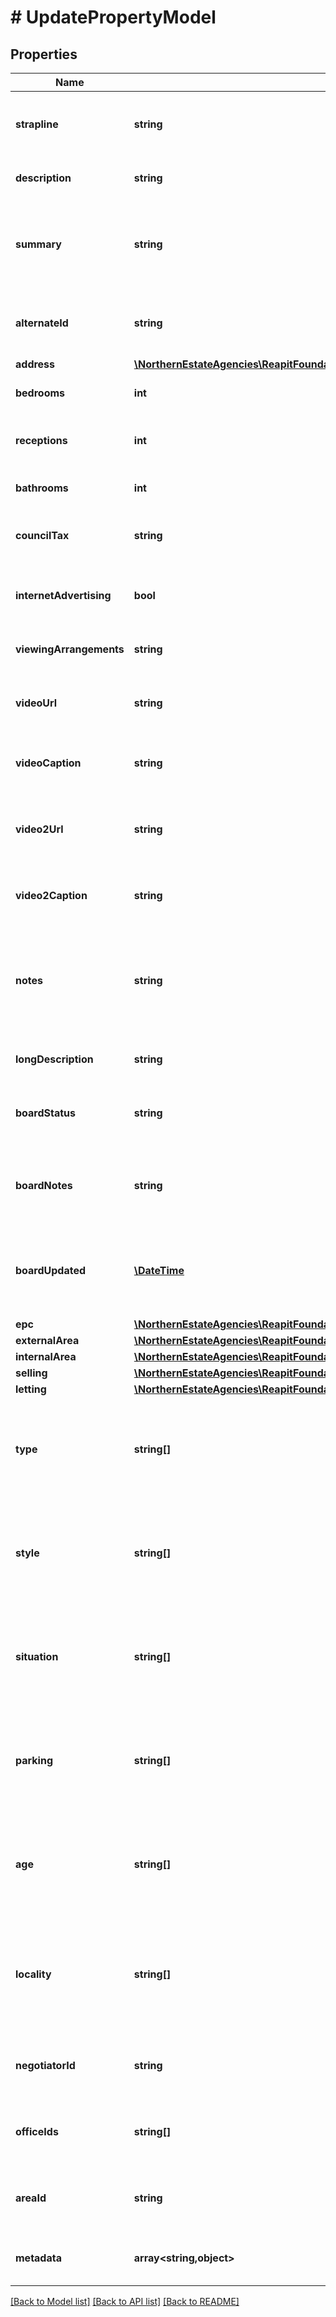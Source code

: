 # # UpdatePropertyModel

## Properties

Name | Type | Description | Notes
------------ | ------------- | ------------- | -------------
**strapline** | **string** | The strapline description containing a short summary about the property | [optional]
**description** | **string** | The brief description of the property | [optional]
**summary** | **string** | The summary of accommodation, typically short phrases or bullet points describing the key features of the property | [optional]
**alternateId** | **string** | An optional alternative identifier specified for this property | [optional]
**address** | [**\NorthernEstateAgencies\ReapitFoundationsClient\Model\PropertiesIdAddress**](PropertiesIdAddress.md) |  | [optional]
**bedrooms** | **int** | The total number of bedrooms in the property | [optional]
**receptions** | **int** | The total number of reception rooms in the property | [optional]
**bathrooms** | **int** | The total number of bathrooms in the property | [optional]
**councilTax** | **string** | The council tax banding of the property (A/B/C/D/E/F/G/H) | [optional]
**internetAdvertising** | **bool** | A flag denoting whether or not this property can be advertised on the internet | [optional]
**viewingArrangements** | **string** | The arrangements regarding viewing the property | [optional]
**videoUrl** | **string** | The url of a video associated with this property, such as a virtual tour | [optional]
**videoCaption** | **string** | The caption for the video url associated with this property | [optional]
**video2Url** | **string** | The url of a second video associated with this property, such as a virtual tour | [optional]
**video2Caption** | **string** | The caption for the second video url associated with this property | [optional]
**notes** | **string** | Any general notes regarding the property. These are not usually exposed to end users and may contain sensitive information about a sale | [optional]
**longDescription** | **string** | The long description of the property | [optional]
**boardStatus** | **string** | The status of the advertising board sited outside or near to the property | [optional]
**boardNotes** | **string** | Any notes relevant to the advertising board sited outside or near to the property | [optional]
**boardUpdated** | [**\DateTime**](\DateTime.md) | The date the advertising board was last updated (or should be updated when the date is in the future) | [optional]
**epc** | [**\NorthernEstateAgencies\ReapitFoundationsClient\Model\PropertiesIdEpc**](PropertiesIdEpc.md) |  | [optional]
**externalArea** | [**\NorthernEstateAgencies\ReapitFoundationsClient\Model\PropertiesIdExternalArea**](PropertiesIdExternalArea.md) |  | [optional]
**internalArea** | [**\NorthernEstateAgencies\ReapitFoundationsClient\Model\PropertiesIdInternalArea**](PropertiesIdInternalArea.md) |  | [optional]
**selling** | [**\NorthernEstateAgencies\ReapitFoundationsClient\Model\PropertiesIdSelling**](PropertiesIdSelling.md) |  | [optional]
**letting** | [**\NorthernEstateAgencies\ReapitFoundationsClient\Model\PropertiesIdLetting**](PropertiesIdLetting.md) |  | [optional]
**type** | **string[]** | The attributes describing the overall type of the property (eg house, bungalow, land), as defined by the property&#39;s [department](https://foundations-documentation.reapit.cloud/platform-glossary#department) | [optional]
**style** | **string[]** | The attributes describing the style of property (eg detached, semiDetached), defined by the property&#39;s [department](https://foundations-documentation.reapit.cloud/platform-glossary#department) | [optional]
**situation** | **string[]** | The attributes describing other aspects of the property - such as outside space - as defined by the property&#39;s [department](https://foundations-documentation.reapit.cloud/platform-glossary#department) | [optional]
**parking** | **string[]** | The attributes describing the parking available at the property (eg garage), as defined by the property&#39;s [department](https://foundations-documentation.reapit.cloud/platform-glossary#department) | [optional]
**age** | **string[]** | The attributes describing the age of the property (eg new, period), as defined by the property&#39;s [department](https://foundations-documentation.reapit.cloud/platform-glossary#department) | [optional]
**locality** | **string[]** | The attributes describing the general location of the property (eg rural, townCity), as defined by the property&#39;s [department](https://foundations-documentation.reapit.cloud/platform-glossary#department) | [optional]
**negotiatorId** | **string** | The unique identifier of the negotiator managing the property | [optional]
**officeIds** | **string[]** | A collection of unique identifiers of offices attached to the property | [optional]
**areaId** | **string** | The unique identifier of the area that the property resides in | [optional]
**metadata** | **array<string,object>** | App specific metadata to set against the property | [optional]

[[Back to Model list]](../../README.md#models) [[Back to API list]](../../README.md#endpoints) [[Back to README]](../../README.md)
